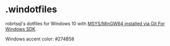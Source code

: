 # .windotfiles
robrtsql's dotfiles for Windows 10 with [MSYS/MinGW64 installed via Git For Windows SDK](https://github.com/git-for-windows/build-extra/releases/).

Windows accent color: #274B58
